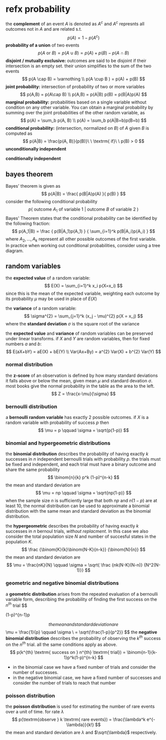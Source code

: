 # refx probability



the __complement__ of an event $A$ is denoted as $A^c$ and $A^c$ represnts all outcomes not in $A$ and are related s.t.
$$
p(A) = 1 - p(A^c)
$$
__probability of a union__ of two events
$$
p(A \textrm{ or } B) = p(A \cup B) = p(A) + p(B) - p(A \cap B)
$$
**disjoint / mutually exclusive:** outcomes are said to be disjoint if their intersection is an empty set.  their union simplifies to the sum of the two events
$$
p(A \cap B) = \varnothing \\
p(A \cup B ) = p(A) + p(B)
$$
**joint probability:** intersection of probability of two or more variables
$$
p(A,B)   = p(A\cap B) \\
p(A,B) =  p(A|B) p(B) = p(B|A)p(A)
$$
**marginal probability:** probabilities based on a single variable without condition on any other variable.  You can obtain a marginal probability by summing over the joint probabilities of the other random variable, as
$$
p(A) = \sum_b p(A, B) \\
p(A) = \sum_b p(A|B=b)p(B=b)
$$
__conditional probability:__ (intersection, normalized on $B$) of $A$ given $B$ is computed as
$$
p(A|B) = \frac{p(A, B)}{p(B)}\ \ \textrm{ if}\ \ p(B) > 0
$$
**unconditionally independent**

**conditionally independent**

## bayes theorem

Bayes' theorem is given as
$$
p(A|B) = \frac{ p(B|A)p(A) }{ p(B) }
$$
consider the following conditional probability
$$
p(\textrm{ outcome } A_1 \textrm{ of variable 1 } | \textrm{ outcome } B \textrm{ of variable 2 })
$$
Bayes' Theorem states that the conditional probability can be identified by the following fraction:
$$
p(A_1|B) = 
\frac
{ p(B|A_1)p(A_1) }
{ \sum_{i=1}^k p(B|A_i)p(A_i) }
$$
where $A_2, \dots, A_k$ represent all other possible outcomes of the first variable.  In practice when working out conditional probabilities, consider using a tree diagram.

## random variables

the __expected value__ of a random variable:
$$
E(X) = \sum_{i=1}^k x_i p(X=x_i)
$$
since this is the mean of the expected variable, weighting each outcome by its probability $\mu$ may be used in place of $E(X)$

the __variance__ of a random variable:
$$
\sigma^{2} = \sum_{j=1}^k (x_j - \mu)^{2} p(X = x_j)
$$
where the __standard deviation__ $\sigma$ is the square root of the variance

the __expected value__ and __variance__ of random variables can be preserved under linear transforms.  if $X$ and $Y$ are random variables, then for fixed numbers $a$ and $b$:
$$
E(aX+bY) = aE(X) + bE(Y)
\\
Var(Ax+By) = a^{2} Var(X) + b^{2} Var(Y)
$$

### normal distribution

the **z-score** of an observation is defined by how many standard deviations it falls above or below the mean, given mean $\mu$ and standard devation $\sigma$.  most books give the normal probability in the table as the area to the left.
$$
Z = \frac{x-\mu}{\sigma}
$$

### bernoulli distribution

a **bernoulli random variable** has exactly 2 possible outcomes.  if $X$ is a random variable with probability of success $p$ then
$$
\mu = p
\qquad
\sigma = \sqrt{p(1-p)}
$$

### binomial and hypergeometric distributions

the __binomial distribution__ describes the probability of having exactly $k$ successes in $n$ independent bernoulli trials with probability $p$.  the trials must be fixed and independent, and each trial must have a binary outcome and share the same probability
$$
\binom{n}{k} p^k (1-p)^{n-k}
$$
the mean and standard deviation are
$$
\mu = np 
\qquad
\sigma = \sqrt{np(1-p)}
$$
when the sample size $n$ is sufficiently large that both $np$ and $n(1-p)$ are at least 10, the normal distribution can be used to approximate a binomial distribution with the same mean and standard deviation as the binomial distribution.

the __hypergeometric__ describes the probability of having exactly $k$ successes in $n$ bernoul trials, _without replacment_.  In this case we also consider the total population size $N$ and number of succesful states in the population $K$.
$$
\frac
{\binom{K}{k}\binom{N-K}{n-k}}
{\binom{N}{n}}
$$
the mean and standard deviation are
$$
\mu = \frac{nK}{N} 
\qquad
\sigma = \sqrt{
\frac
{nk(N-K)(N-n)}
{N^2(N-1)}}
$$

### geometric and negative binomial distributions

a __geometric distribution__ arises from the repeated evaluation of a bernoulli variable form, describing the probability of finding the first success on the $n^{th}$ trial
$$

(1-p)^{n-1}p

$$
the mean and standard deviation are
$$
\mu = \frac{1}{p} 
\qquad
\sigma \ = \sqrt{\frac{1-p}{p^2}}
$$
the __negative binomial distribution__ describes the probability of observing the $k^{th}$ success on the $n^{th}$ trial.  all the same conditions apply as above.
$$
p(k^{th} \textrm{ success on } n^{th} \textrm{ trial}) = 
\binom{n-1}{k-1}p^k(1-p)^{n-k}
$$

- in the binomial case we have a fixed number of trials and consider the number of successes.  
- in the negative binomial case, we have a fixed number of successes and consider the number of trials to reach that number

### poisson distribution

the __poisson distribution__ is used for estimating the number of rare events over a unit of time.  for rate $\lambda$
$$
p(\textrm{observe } k \textrm{ rare events}) = 
\frac{\lambda^k e^{-\lambda}}{k!}
$$
the mean and standard deviation are $\lambda$ and $\sqrt{\lambda}$ respectively.